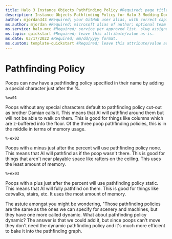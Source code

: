 ```yaml
---
title: Halo 3 Instance Objects Pathfinding Policy #Required; page title is displayed in search results. Include the brand.
description: Instance Objects Pathfinding Policy for Halo 3 Modding Documentation. #Required; article description that is displayed in search results. 
author: mjordan343 #Required; your GitHub user alias, with correct capitalization.
ms.author: mjordan #Required; microsoft alias of author; optional team alias.
ms.service: halo-mcc #Required; service per approved list. slug assigned by ACOM.
ms.topic: quickstart #Required; leave this attribute/value as-is.
ms.date: 03/17/2022 #Required; mm/dd/yyyy format.
ms.custom: template-quickstart #Required; leave this attribute/value as-is.
---
```


# Pathfinding Policy

Poops can now have a pathfinding policy specified in their name by adding a special character just after the %.

```
%ex01
```

Poops without any special characters default to pathfinding policy cut-out as brother Damian calls it. This means that AI will pathfind around them but will not be able to walk on them. This is good for things like columns which are z-buffered into the floor. Of the three poop pathfinding policies, this is in the middle in terms of memory usage.

```
%-ex02
```

Poops with a minus just after the percent will use pathfinding policy none. This means that AI will pathfind as if the poop wasn't there. This is good for things that aren't near playable space like rafters on the ceiling. This uses the least amount of memory.

```
%+ex03
```

Poops with a plus just after the percent will use pathfinding policy static. This means that AI will fully pathfind on them. This is good for things like catwalks, stairs, etc. It uses the most amount of memory.

The astute amongst you might be wondering, "Those pathfinding policies are the same as the ones we can specify for scenery and machines, but they have one more called dynamic. What about pathfinding policy dynamic? The answer is that we could add it, but since poops can't move they don't need the dynamic pathfinding policy and it's much more efficient to bake it into the pathfinding graph.
